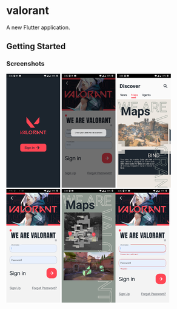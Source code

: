 # valorant

A new Flutter application.

## Getting Started

### Screenshots

<img src="screenshots/ss10.jpg" height="300em" /> <img src="screenshots/ss1.jpg" height="300em" /> <img src="screenshots/ss2.jpg" height="300em" /> <img src="screenshots/ss4.jpg" height="300em" /> <img src="screenshots/ss5.jpg" height="300em" /><img src="screenshots/ss6.jpg" height="300em" />
